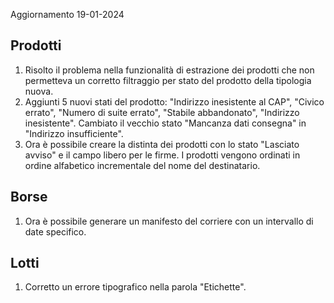 Aggiornamento 19-01-2024

## Prodotti
1. Risolto il problema nella funzionalità di estrazione dei prodotti che non permetteva un corretto filtraggio per stato del prodotto della tipologia nuova.
2. Aggiunti 5 nuovi stati del prodotto: "Indirizzo inesistente al CAP", "Civico errato", "Numero di suite errato", "Stabile abbandonato", "Indirizzo inesistente". Cambiato il vecchio stato "Mancanza dati consegna" in "Indirizzo insufficiente". 
3. Ora è possibile creare la distinta dei prodotti con lo stato "Lasciato avviso" e il campo libero per le firme. I prodotti vengono ordinati in ordine alfabetico incrementale del nome del destinatario.

## Borse
1. Ora è possibile generare un manifesto del corriere con un intervallo di date specifico.

## Lotti
1. Corretto un errore tipografico nella parola "Etichette".

